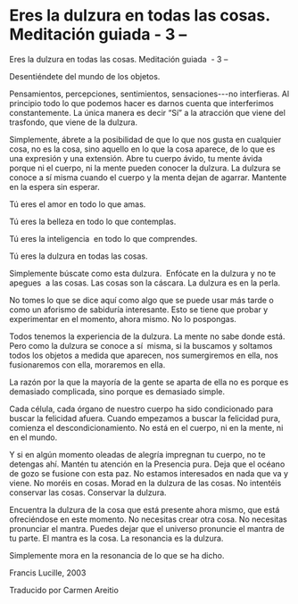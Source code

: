 #  Eres la dulzura en todas las cosas. Meditación guiada  - 3 –

Eres la dulzura en todas las cosas. Meditaci&oacute;n guiada&nbsp;&nbsp;- 3 &ndash;

 

Desenti&eacute;ndete del mundo de los objetos.

Pensamientos, percepciones, sentimientos, sensaciones---no interfieras. Al principio todo lo que podemos hacer es darnos cuenta que interferimos constantemente. La &uacute;nica manera es decir &ldquo;S&iacute;&rdquo; a la atracci&oacute;n que viene del trasfondo, que viene de la dulzura.

Simplemente, &aacute;brete a la posibilidad de que lo que nos gusta en cualquier cosa, no es la cosa, sino aquello en lo que la cosa aparece, de lo que es una expresi&oacute;n y una&nbsp;extensi&oacute;n. Abre tu cuerpo &aacute;vido, tu mente &aacute;vida porque ni el cuerpo, ni la mente pueden conocer la dulzura. La dulzura se conoce a s&iacute; misma cuando el cuerpo y la menta dejan de agarrar. Mantente en la espera sin esperar.

T&uacute; eres el amor en todo lo que amas.

T&uacute; eres la belleza en todo lo que contemplas.

T&uacute; eres la inteligencia&nbsp;&nbsp;en todo lo que comprendes.

T&uacute; eres la dulzura en todas las cosas.

Simplemente b&uacute;scate como esta dulzura.&nbsp;&nbsp;Enf&oacute;cate en la dulzura y no te apegues&nbsp;&nbsp;a las cosas. Las cosas son la c&aacute;scara. La dulzura es en la perla.

No tomes lo que se dice aqu&iacute; como algo que se puede usar m&aacute;s tarde o como un aforismo de sabidur&iacute;a interesante. Esto se tiene que probar y experimentar en el momento, ahora mismo. No lo pospongas.

Todos tenemos la experiencia de la dulzura. La mente no sabe donde est&aacute;. Pero como la dulzura se conoce a s&iacute;&nbsp;&nbsp;misma, si la buscamos y soltamos todos los objetos a medida que aparecen, nos sumergiremos en ella, nos fusionaremos con ella, moraremos en ella.

La raz&oacute;n por la que la mayor&iacute;a de la gente se aparta de ella no es porque es demasiado complicada, sino porque es demasiado simple.

Cada c&eacute;lula, cada &oacute;rgano de nuestro cuerpo ha sido condicionado para buscar la felicidad afuera. Cuando empezamos a buscar la felicidad pura, comienza el descondicionamiento. No est&aacute; en el cuerpo, ni en la mente, ni en el mundo.

Y si en alg&uacute;n momento oleadas de alegr&iacute;a impregnan tu cuerpo, no te detengas ah&iacute;. Mant&eacute;n tu atenci&oacute;n en la Presencia pura. Deja que el oc&eacute;ano de gozo se fusione con esta paz. No estamos interesados en nada que va y viene. No mor&eacute;is en cosas. Morad en la dulzura de las cosas. No intent&eacute;is conservar las cosas. Conservar la dulzura.

Encuentra la dulzura de la cosa que est&aacute; presente ahora mismo, que est&aacute; ofreci&eacute;ndose en este momento. No necesitas crear otra cosa. No necesitas pronunciar el mantra. Puedes dejar que el universo pronuncie el mantra de tu parte. El mantra es la cosa. La resonancia es la dulzura.

Simplemente mora en la resonancia de lo que se ha dicho.

  

Francis Lucille, 2003

Traducido por Carmen Areitio

